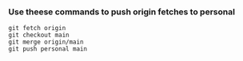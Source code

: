 ### Use theese commands to push **origin** fetches to **personal**

    git fetch origin
    git checkout main
    git merge origin/main
    git push personal main
